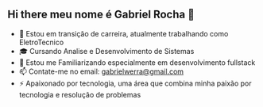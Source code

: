 ## Hi there meu nome é Gabriel Rocha  👋

- 🔭 Estou em transição de carreira, atualmente trabalhando como EletroTecnico
- 🎓 Cursando Analise e Desenvolvimento de Sistemas 
- 👯 Estou me Familiarizando especialmente em desenvolvimento fullstack
- 📫 Contate-me no email: gabrielwerra@gmail.com
- ⚡ Apaixonado por tecnologia, uma área que combina minha paixão por tecnologia e resolução de problemas
</div>
<div style="display
